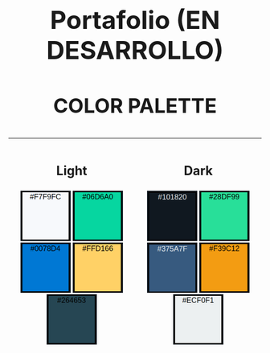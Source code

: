
<h3 align=center style="font-size: 50px; ">Portafolio (EN DESARROLLO)</h3>


<h3 align=center style="font-size: 40px; ">COLOR PALETTE</h3>

---

<div align=center style="display: flex; justify-content: space-around; width: 100%; margin:0: ">
<div style="display flex; flex-wrap: wrap; max-width: 50%;">
  <h3 style="font-size: 25px;">Light</h3>
  <img title="Background" alt="Background" src="https://raw.githubusercontent.com/JK-GONZ/Portafolio/main/source/images/Light-background.png" width="100" height="100" />
  <img title="Detail" alt="Detail" src="https://raw.githubusercontent.com/JK-GONZ/Portafolio/main/source/images/Light-detail.png" width="100" height="100" />
  <img title="Primary" alt="Primary" src="https://raw.githubusercontent.com/JK-GONZ/Portafolio/main/source/images/Light-primary.png" width="100" height="100" />
  <img title="Secundary" alt="Secundary" src="https://raw.githubusercontent.com/JK-GONZ/Portafolio/main/source/images/Light-secundary.png" width="100" height="100" />
  <img title="Text" alt="Text" src="https://raw.githubusercontent.com/JK-GONZ/Portafolio/main/source/images/Light-text.png" width="100" height="100" />
</div>
<div style="display flex; flex-wrap: wrap; max-width: 50%;">
  <h3 style="font-size: 25px;">Dark</h3>
  <img title="Background" alt="Background" src="https://raw.githubusercontent.com/JK-GONZ/Portafolio/main/source/images/Dark-background.png" width="100" height="100" />
  <img title="Detail" alt="Detail" src="https://raw.githubusercontent.com/JK-GONZ/Portafolio/main/source/images/Dark-detail.png" width="100" height="100" />
  <img title="Primary" alt="Primary" src="https://raw.githubusercontent.com/JK-GONZ/Portafolio/main/source/images/Dark-primary.png" width="100" height="100" />
  <img title="Secundary" alt="Secundary" src="https://raw.githubusercontent.com/JK-GONZ/Portafolio/main/source/images/Dark-secundary.png" width="100" height="100" />
  <img title="Text" alt="Text" src="https://raw.githubusercontent.com/JK-GONZ/Portafolio/main/source/images/Dark-text.png" width="100" height="100" />

</div>
</div>

